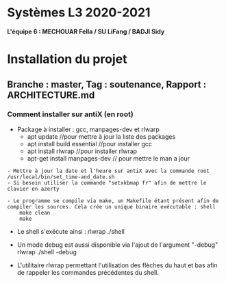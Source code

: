 Systèmes L3 2020-2021
======================
 
**L'équipe 6 : MECHOUAR Fella / SU LiFang / BADJI Sidy**
 
# Installation du projet
 
 ## Branche : master, Tag : soutenance, Rapport : ARCHITECTURE.md

### Comment installer sur antiX (en root)

   - Package à installer : gcc, manpages-dev et rlwarp
       - apt update  //pour mettre à jour la liste des packages
       - apt install build essential //pour installer gcc
       - apt install rlwrap //pour installer rlwrap
       - apt-get install manpages-dev // pour mettre le man a jour
       
    - Mettre à jour la date et l'heure sur antiX avec la commande root /usr/local/bin/set_time-and_date.sh
    - Si besoin utiliser la commande "setxkbmap fr" afin de mettre le clavier en azerty
    
    - Le programme se compile via make, un Makefile étant présent afin de compiler les sources. Cela crée un unique binaire exécutable : shell
        make clean
        make
       
   - Le shell s'exécute ainsi :
       rlwrap ./shell
       
   - Un mode debug est aussi disponible via l'ajout de l'argument "-debug"
       rlwrap ./shell -debug
      
   - L'utilitaire rlwrap permettant l'utilisation des flèches du haut et bas afin de rappeler les commandes précédentes du shell.
